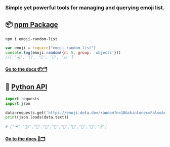 ### Simple yet powerful tools for managing and querying emoji list.


## 📦 [npm Package](https://github.com/jacksalici/emoji-helper/tree/main/npm-package)

```
npm i emoji-random-list
```

```javascript
var emoji = require("emoji-random-list")
console.log(emoji.random({n: 5, group: 'objects'}))
//[ '🪒', '📕', '🔋', '🔩', '💷' ]
```

#### [Go to the docs 📦🗂](https://github.com/jacksalici/emoji-helper/tree/main/npm-package)

## 🐍 [Python API](https://github.com/jacksalici/emoji-helper/tree/main/python-api)

```python
import requests
import json

data=requests.get('https://emoji.deta.dev/random?n=10&skintones=False&nogroup=Symbols,Flags')
print(json.loads(data.text))
 
# ["☔","🤵‍♀️","🤍","🗿","🎥","👴","🏃","🥄","🧃","✌️"]
```

#### [Go to the docs 🐍🗂](https://github.com/jacksalici/emoji-helper/tree/main/python-api)